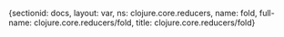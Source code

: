 {sectionid: docs, layout: var, ns: clojure.core.reducers, name: fold, full-name: clojure.core.reducers/fold,
  title: clojure.core.reducers/fold}
